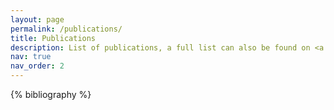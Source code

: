 ```yaml
---
layout: page
permalink: /publications/
title: Publications
description: List of publications, a full list can also be found on <a href='https://scholar.google.de/citations?user=vIiExQQAAAAJ'>Google Scholar</a>
nav: true
nav_order: 2
---
```


<!-- _pages/publications.md -->
<div class="publications">

{% bibliography %}

</div>
